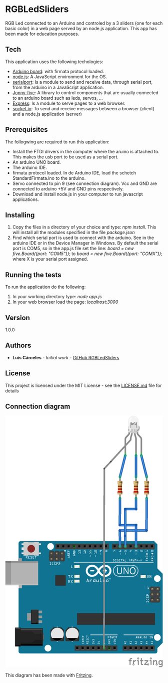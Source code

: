 
# RGBLedSliders

RGB Led connected to an Arduino and controled by a  3 sliders (one for each basic color) in a web page served by an node.js application. This app has been made for education purposes.

## Tech

This application uses the following techologies:
* [Arduino board]: with firmata protocol loaded.
* [node.js]: A JavaScript environment for the OS.
* [serialport]: Is a module to send and receive data, through serial port, from the arduino in a JavaScript application.
* [Jonny-five]: A library to control components that are usually connected to an arduino board such as leds, servos, ...
* [Express]: Is a module to serve pages to a web browser.
* [socket.io]: To send and receive messages between a browser (client) and a node.js application (server)

## Prerequisites

The follogwing are required to run this application:
* Install the FTDI drivers in the computer where the aruino is attached to. This makes the usb port to be used as a serial port.
* An arduino UNO board.
* The arduino IDE.
* firmata protocol loaded. In de Arduino IDE, load the schetch StandardFirmata.ino to the arduino.
* Servo connected to pin 9 (see connection diagram). Vcc and GND are connected to arduino +5V and GND pins respectively.
* Download and install node.js in your computer to run javascript applications.

## Installing

1. Copy the files in a directory of your choice and type: _npm install_. This will install all the modules specified in the file _package.json_
2. Find which serial port is used to connect with the arduino. See in the arduino IDE or in the Device Manager in Windows. By default the serial port is COM5, so in the app.js file set the line: _board = new five.Board({port: "COM5"});_ to _board = new five.Board({port: "COMX"});_ where X is your serial port assigned.

## Running the tests

To run the application do the following:
1. In your working directory type: _node app.js_
2. In your web browser load the page: _localhost:3000_

## Version

1.0.0 

## Authors

* **Luis Cárceles** - *Initial work* - [GitHub RGBLedSliders]

## License

This project is licensed under the MIT License - see the [LICENSE.md](LICENSE.md) file for details

## Connection diagram

![Connection Diagram](arduino_rgbled_node_bb.png)

This diagram has been made with [Fritzing].


[Arduino board]: http://arduino.cc
[node.js]: http://nodejs.org
[serialport]: https://serialport.io
[Jonny-five]: http://johnny-five.io
[Express]: https://expressjs.com
[socket.io]: https://socket.io
[Round Slider]: http://roundsliderui.com
[GitHub RGBLedSliders]: https://github.com/luisC62/RGBLedSliders
[Fritzing]: https://fritzing.org/home/


